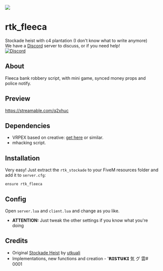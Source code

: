 ![](stockadeheist.png)

# rtk_fleeca
Stockade heist with c4 plantation (I don't know what to write anymore) <br>
We have a [Discord](https://discord.gg/V9MT4zr) server to discuss, or if you need help!  
[![Discord](https://img.shields.io/discord/736977037591576636?color=blueviolet&label=Discord)](https://discord.gg/V9MT4zr)

## About
Fleeca bank robbery script, with mini game, synced money props and police notify.

## Preview
https://streamable.com/q2xhuc

## Dependencies
* VRPEX based on creative: [get here](https://github.com/contatosummerz/vrpex) or similar.
* mhacking script.

## Installation


Very easy! Just extract the `rtk_stockade` to your FiveM resources folder and add it to `server.cfg`:

``
ensure rtk_fleeca
``

## Config

Open `server.lua` and `client.lua` and change as you like.
* **ATTENTION:** Just tweak the other settings if you know what you're doing

## Credits

* Original [Stockade Heist](https://github.com/Eboraci/vrp_carroforte) by [utkuali](https://github.com/Eboraci)
* Implementations, new functions and creation - '𝗥𝗜𝗦𝗧𝗨𝗞𝗜 気 グ 雲# 0001
